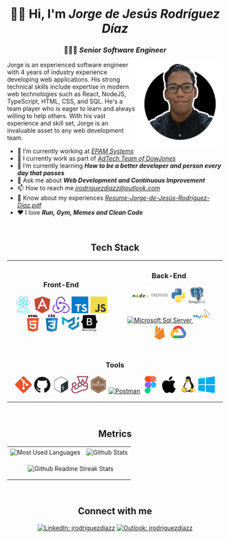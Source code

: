 <h1 align="center">
  👋🏾 Hi, I'm
  <span style="font-weight: bold; font-style: italic">
    Jorge de Jesús Rodríguez Díaz
  </span>
</h1>
<h3 align="center">
  👨🏾‍💻
  <span style="font-style: italic">Senior Software Engineer</span>
</h3>
<div>
  <a
    href="https://www.linkedin.com/in/jrodriguezdiazz/"
    target="_blank"
    rel="noopener noreferrer"
  >
    <img
      src="./profile.jpg"
      align="right"
      height="200"
      alt="Personal photo: jrodriguezdiazz"
    />
  </a>
  <p>
    Jorge is an experienced software engineer with 4 years of industry experience developing web applications. His strong technical skills include expertise in modern web technologies such as React, NodeJS, TypeScript, HTML, CSS, and SQL. He's a team player who is eager to learn and always willing to help others. With his vast experience and skill set, Jorge is an invaluable asset to any web development team.
  </p>
  <ul>
    <li class="has-line-data" data-line-start="1" data-line-end="2">
      🔭 I’m currently working at
      <em
        ><a href="https://www.epam.com/"
          >EPAM Systems</a
        ></em
      >
    </li>
    <li class="has-line-data" data-line-start="1" data-line-end="2">
      👯 I currently work as part of
      <em
        ><a href="https://www.dowjones.com/"
          >AdTech Team of DowJones</a
        ></em
      >
    </li>
    <li class="has-line-data" data-line-start="2" data-line-end="3">
      🌱 I’m currently learning
      <em
        ><strong
          >How to be a better developer and person every day that passes</strong
        ></em
      >
    </li>
    <li class="has-line-data" data-line-start="4" data-line-end="5">
      💬 Ask me about
      <em><strong>Web Development and Continuous Improvement</strong></em>
    </li>
    <li class="has-line-data" data-line-start="5" data-line-end="6">
      📫 How to reach me
      <em
        ><a href="mailto:jrodriguezdiazz@outlook.com"
          >jrodriguezdiazz@outlook.com</a
        ></em
      >
    </li>
    <li class="has-line-data" data-line-start="6" data-line-end="7">
      📄 Know about my experiences
      <em
        ><a
          href="https://github.com/jrodriguezdiazz/jrodriguezdiazz/blob/master/Resume-Jorge-de-Jes%C3%BAs-Rodr%C3%ADguez-D%C3%ADaz.pdf"
          >Resume-Jorge-de-Jesús-Rodríguez-Díaz.pdf</a
        ></em
      >
    </li>
    <li class="has-line-data" data-line-start="7" data-line-end="8">
      ❤️ I love <em><strong>Run, Gym, Memes and Clean Code</strong></em>
    </li>
  </ul>
</div>
<br />
<div class="tech-stack" align="center">
  <h2>Tech Stack</h2>
  <table>
    <tbody>
      <tr>
        <td width="50%">
          <div class="front-end" align="center">
            <h3>Front-End</h3>
            <p>
              <a
                href="https://reactjs.org/"
                target="_blank"
                rel="noopener noreferrer"
              >
                <img
                  src="https://raw.githubusercontent.com/devicons/devicon/master/icons/react/react-original-wordmark.svg"
                  alt="ReactJS"
                  width="40"
                  height="40"
              /></a>
              <a href="https://angular.io" target="_blank" rel="noreferrer">
                <img
                  src="https://raw.githubusercontent.com/devicons/devicon/master/icons/angularjs/angularjs-plain.svg"
                  alt="Angular"
                  width="40"
                  height="40"
                />
              </a>
              <a
                href="https://redux.js.org/"
                target="_blank"
                rel="noopener noreferrer"
              >
                <img
                  src="https://raw.githubusercontent.com/devicons/devicon/master/icons/redux/redux-original.svg"
                  alt="Redux"
                  width="40"
                  height="40"
              /></a>
              <a
                href="https://www.typescriptlang.org/"
                target="_blank"
                rel="noopener noreferrer"
              >
                <img
                  src="https://raw.githubusercontent.com/devicons/devicon/master/icons/typescript/typescript-original.svg"
                  alt="TypeScript"
                  width="40"
                  height="40"
              /></a>
              <a
                href="https://developer.mozilla.org/en-US/docs/Web/JavaScript"
                target="_blank"
                rel="noopener noreferrer"
              >
                <img
                  src="https://raw.githubusercontent.com/devicons/devicon/master/icons/javascript/javascript-original.svg"
                  alt="JavaScript"
                  width="40"
                  height="40"
              /></a>
              <a
                href="https://www.w3.org/html/"
                target="_blank"
                rel="noopener noreferrer"
              >
                <img
                  src="https://raw.githubusercontent.com/devicons/devicon/master/icons/html5/html5-original-wordmark.svg"
                  alt="HTML"
                  width="40"
                  height="40"
              /></a>
              <a
                href="https://www.w3schools.com/css/"
                target="_blank"
                rel="noopener noreferrer"
              >
                <img
                  src="https://raw.githubusercontent.com/devicons/devicon/master/icons/css3/css3-original-wordmark.svg"
                  alt="CSS"
                  width="40"
                  height="40"
              /></a>
              <a
                href="https://mui.com/core/"
                target="_blank"
                rel="noopener noreferrer"
              >
                <img
                  src="https://raw.githubusercontent.com/devicons/devicon/master/icons/materialui/materialui-original.svg"
                  alt="Material UI"
                  width="40"
                  height="40"
              /></a>
              <a
                href="https://getbootstrap.com"
                target="_blank"
                rel="noopener noreferrer"
              >
                <img
                  src="https://raw.githubusercontent.com/devicons/devicon/master/icons/bootstrap/bootstrap-plain-wordmark.svg"
                  alt="Bootstrap"
                  width="40"
                  height="40"
              /></a>
            </p>
          </div>
        </td>
        <td width="50%">
          <div class="back-end" align="center">
            <h3>Back-End</h3>
            <p>
              <a
                href="https://nodejs.org"
                target="_blank"
                rel="noopener noreferrer"
              >
                <img
                  src="https://raw.githubusercontent.com/devicons/devicon/master/icons/nodejs/nodejs-original-wordmark.svg"
                  alt="Node.js"
                  width="40"
                  height="40"
              /></a>
              <a
                href="https://expressjs.com"
                target="_blank"
                rel="noopener noreferrer"
              >
                <img
                  src="https://raw.githubusercontent.com/devicons/devicon/master/icons/express/express-original-wordmark.svg"
                  alt="ExpressJS"
                  width="40"
                  height="40"
              /></a>
              <a
                href="https://www.python.org/"
                target="_blank"
                rel="noopener noreferrer"
              >
                <img
                  src="https://raw.githubusercontent.com/devicons/devicon/master/icons/python/python-original.svg"
                  alt="Python"
                  width="40"
                  height="40"
              /></a>
              <a
                href="https://www.postgresql.org"
                target="_blank"
                rel="noopener noreferrer"
              >
                <img
                  src="https://raw.githubusercontent.com/devicons/devicon/master/icons/postgresql/postgresql-original-wordmark.svg"
                  alt="PostgreSQL"
                  width="40"
                  height="40"
              /></a>
              <a
                href="https://www.microsoft.com/en-us/sql-server"
                target="_blank"
                rel="noopener noreferrer"
              >
                <img
                  src="https://www.svgrepo.com/show/303229/microsoft-sql-server-logo.svg"
                  alt="Microsoft Sql Server"
                  width="40"
                  height="40"
                />
              </a>
              <a
                href="https://www.mysql.com/"
                target="_blank"
                rel="noopener noreferrer"
              >
                <img
                  src="https://raw.githubusercontent.com/devicons/devicon/master/icons/mysql/mysql-original-wordmark.svg"
                  alt="MySQL"
                  width="40"
                  height="40"
                />
              </a>
              <a
                href="https://firebase.google.com/"
                target="_blank"
                rel="noopener noreferrer"
              >
                <img
                  src="https://raw.githubusercontent.com/devicons/devicon/master/icons/firebase/firebase-plain.svg"
                  alt="Firebase"
                  width="40"
                  height="40"
              /></a>
              <a
                href="https://cloud.google.com"
                target="_blank"
                rel="noopener noreferrer"
              >
                <img
                  src="https://raw.githubusercontent.com/devicons/devicon/master/icons/googlecloud/googlecloud-original.svg"
                  alt="Google Cloud Platform"
                  width="40"
                  height="40"
              /></a>
            </p>
          </div>
        </td>
      </tr>
      <tr>
        <td colspan="2">
          <div class="tools" align="center">
            <h3>Tools</h3>
            <p>
              <a
                href="https://git-scm.com/"
                target="_blank"
                rel="noopener noreferrer"
              >
                <img
                  src="https://raw.githubusercontent.com/devicons/devicon/master/icons/git/git-original.svg"
                  alt="Git"
                  width="40"
                  height="40"
              /></a>
              <a
                href="https://github.com/"
                target="_blank"
                rel="noopener noreferrer"
              >
                <img
                  src="https://raw.githubusercontent.com/devicons/devicon/master/icons/github/github-original.svg"
                  alt="GitHub"
                  width="40"
                  height="40"
              /></a>
              <a
                href="https://www.gnu.org/software/bash/"
                target="_blank"
                rel="noopener noreferrer"
              >
                <img
                  src="https://raw.githubusercontent.com/devicons/devicon/master/icons/bash/bash-original.svg"
                  alt="Bash"
                  width="40"
                  height="40"
              /></a>
              <a
                href="https://jestjs.io"
                target="_blank"
                rel="noopener noreferrer"
              >
                <img
                  src="https://raw.githubusercontent.com/devicons/devicon/master/icons/jest/jest-plain.svg"
                  alt="Jest"
                  width="40"
                  height="40"
              /></a>
              <a
                href="https://mochajs.org"
                target="_blank"
                rel="noopener noreferrer"
              >
                <img
                  src="https://raw.githubusercontent.com/devicons/devicon/master/icons/mocha/mocha-plain.svg"
                  alt="Mocha"
                  width="40"
                  height="40"
              /></a>
              <a
                href="https://postman.com"
                target="_blank"
                rel="noopener noreferrer"
              >
                <img
                  src="https://www.vectorlogo.zone/logos/getpostman/getpostman-icon.svg"
                  alt="Postman"
                  width="40"
                  height="40"
              /></a>
              <a
                href="https://www.figma.com/"
                target="_blank"
                rel="noopener noreferrer"
              >
                <img
                  src="https://raw.githubusercontent.com/devicons/devicon/master/icons/figma/figma-original.svg"
                  alt="Figma"
                  width="40"
                  height="40"
              /></a>
              <a
                href="https://www.apple.com/macos/ventura/"
                target="_blank"
                rel="noopener noreferrer"
              >
                <img
                  src="https://raw.githubusercontent.com/devicons/devicon/master/icons/apple/apple-original.svg"
                  alt="macOS"
                  width="40"
                  height="40"
              /></a>
              <a
                href="https://www.linux.org/"
                target="_blank"
                rel="noopener noreferrer"
              >
                <img
                  src="https://raw.githubusercontent.com/devicons/devicon/master/icons/linux/linux-original.svg"
                  alt="Linux"
                  width="40"
                  height="40"
              /></a>
              <a
                href="https://www.microsoft.com/es-es/software-download/windows10"
                target="_blank"
                rel="noopener noreferrer"
              >
                <img
                  src="https://raw.githubusercontent.com/devicons/devicon/master/icons/windows8/windows8-original.svg"
                  alt="windows 10"
                  width="40"
                  height="40"
              /></a>
            </p>
          </div>
        </td>
      </tr>
    </tbody>
  </table>
</div>
<br />
<div class="metrics" align="center">
  <h2>Metrics</h2>
  <table>
    <tbody>
      <tr>
        <td>
          <img
            height="180em"
            align="center"
            src="https://github-readme-stats.vercel.app/api/top-langs?username=jrodriguezdiazz&show_icons=true&theme=dark&locale=en&layout=compact"
            alt="Most Used Languages"
          />
        </td>
        <td>
          <img
            height="180em"
            align="center"
            src="https://github-readme-stats.vercel.app/api?username=jrodriguezdiazz&show_icons=true&theme=dark&locale=en"
            alt="Github Stats"
          />
        </td>
      </tr>
      <tr>
        <td colspan="2">
          <p align="center">
            &nbsp;
            <img
              height="180em"
              align="center"
              src="https://github-readme-streak-stats.herokuapp.com/?user=jrodriguezdiazz&theme=dark"
              alt="Github Readme Streak Stats"
            />
          </p>
        </td>
      </tr>
    </tbody>
  </table>
</div>
<br />
<div class="connect-with-me" align="center">
  <h2>Connect with me</h2>
  <a
    href="https://linkedin.com/in/jrodriguezdiazz"
    target="_blank"
    rel="noopener noreferrer"
    ><img
      src="https://cdn.jsdelivr.net/npm/simple-icons@3.0.1/icons/linkedin.svg"
      alt="LinkedIn: jrodriguezdiazz"
      height="30"
      width="40"
  /></a>
  <a
    href="mailto:jrodriguezdiazz@outlook.com"
    target="_blank"
    rel="noopener noreferrer"
    ><img
      src="https://cdn.jsdelivr.net/npm/simple-icons@3.0.1/icons/gmail.svg"
      alt="Outlook: jrodriguezdiazz"
      height="30"
      width="40"
  /></a>
</div>
